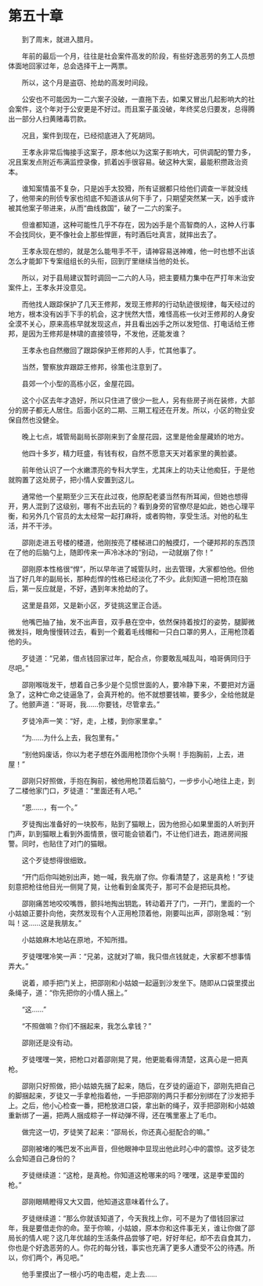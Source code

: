 #	第五十章

　　到了周末，就进入腊月。

　　年前的最后一个月，往往是社会案件高发的阶段，有些好逸恶劳的务工人员想体面地回家过年，总会选择干上一两票。

　　所以，这个月是盗窃、抢劫的高发时间段。

　　公安也不可能因为一二六案子没破，一直拖下去，如果又冒出几起影响大的社会案件，这个年对于公安更是不好过。而且案子虽没破，年终奖总归要发，总得腾出一部分人扫黄赌毒罚款。

　　况且，案件到现在，已经彻底进入了死胡同。

　　王孝永非常后悔接手这案子，原本他以为这案子影响大，可供调配的警力多，况且案发点附近布满监控录像，抓着凶手很容易。破这种大案，最能积攒政治资本。

　　谁知案情虽不复杂，只是凶手太狡猾，所有证据都只给他们调查一半就没线了，他带来的刑侦专家也彻底不知道该从何下手了，只期望突然某一天，凶手或许被其他案子带进来，从而“曲线救国”，破了一二六的案子。

　　但谁都知道，这种可能性几乎不存在，因为凶手是个高智商的人，这种人行事不会找同伙，更不像社会上那些悍匪，有时酒后吐真言，就摔出去了。

　　王孝永现在想的，就是怎么能甩手不干，请神容易送神难，他一时也想不出该怎么才能卸下专案组组长的头衔，回到厅里继续当他的处长。

　　所以，对于县局建议暂时调回一二六的人马，把主要精力集中在严打年末治安案件上，王孝永并没意见。

　　而他找人跟踪保护了几天王修邦，发现王修邦的行动轨迹很规律，每天经过的地方，根本没有凶手下手的机会，这才恍然大悟，难怪高栋一伙对王修邦的人身安全漠不关心，原来高栋早就发现这点，并且看出凶手之所以发短信、打电话给王修邦，是因为王修邦是林啸的直接领导，不发他，还能发谁？

　　王孝永也自然撤回了跟踪保护王修邦的人手，忙其他事了。

　　当然，警察放弃跟踪王修邦，徐策也注意到了。

　　县郊一个小型的高栋小区，金屋花园。

　　这个小区去年才造好，所以只住进了很少一批人，另有些房子尚在装修，大部分的房子都无人居住。后面小区的二期、三期工程还在开发。所以，小区的物业安保自然也没健全。

　　晚上七点，城管局副局长邵刚来到了金屋花园，这里是他金屋藏娇的地方。

　　他四十多岁，精力旺盛，有钱有权，自然不愿意天天对着家里的黄脸婆。

　　前年他认识了一个水嫩漂亮的专科大学生，尤其床上的功夫让他痴狂，于是他就购置了这处房子，把小情人安置到这儿。

　　通常他一个星期至少三天在此过夜，他原配老婆当然有所耳闻，但她也想得开，男人混到了这级别，哪有不出去玩的？看到身旁的官僚尽是如此，她也心理平衡，和另外几个官员的太太经常一起打麻将，或者购物，享受生活。对他的私生活，并不干涉。

　　邵刚走进五号楼的楼道，他刚按亮了楼梯进口的触摸灯，一个硬邦邦的东西顶在了他的后脑勺上，随即传来一声冷冰冰的“别动，一动就崩了你！”

　　邵刚原本性格很“悍”，所以早年进了城管队时，出去管理，大家都怕他。但他当了好几年的副局长，那种彪悍的性格已经淡化了不少。此刻知道一把枪顶在脑后，第一反应就是，不好，遇到年末抢劫的了。

　　这里是县郊，又是新小区，歹徒挑这里正合适。

　　他嘴巴抽了抽，发不出声音，双手悬在空中，依然保持着按灯的姿势，腿脚微微发抖，眼角慢慢转过去，看到一个戴着毛线帽和一只白口罩的男人，正用枪顶着他的头。

　　歹徒道：“兄弟，借点钱回家过年，配合点，你要敢乱喊乱叫，咱哥俩同归于尽吧。”

　　邵刚喉咙发干，想着自己多少是个见惯世面的人，要冷静下来，不要把对方逼急了，这种亡命之徒逼急了，会真开枪的。他不就想要钱嘛，要多少，全给他就是了。他颤声道：“哥哥，我……你要钱，尽管拿去。”

　　歹徒冷声一笑：“好，走，上楼，到你家里拿。”

　　“为……为什么上去，我包里有。”

　　“别他妈废话，你以为老子想在外面用枪顶你个头啊！手抱胸前，上去，进屋！”

　　邵刚只好照做，手抱在胸前，被他用枪顶着后脑勺，一步步小心地往上走，到了二楼他家门口，歹徒道：“里面还有人吧。”

　　“恩……，有一个。”

　　歹徒掏出准备好的一块胶布，贴到了猫眼上，因为他担心如果里面的人听到开门声，趴到猫眼上看到外面情景，很可能会锁着门，不让他们进去，跑进房间报警。同时，也贴住了对门的猫眼。

　　这个歹徒想得很细致。

　　“开门后你叫她别出声，她一喊，我先崩了你。你看清楚了，这是真枪！”歹徒刻意把枪往他目光一侧晃了晃，让他看到金属壳子，那可不会是把玩具枪。

　　邵刚痛苦地咬咬嘴唇，颤抖地掏出钥匙，转动着开了门，一开门，里面的一个小姑娘正要扑向他，突然发现有个人正用枪顶着他，刚要叫出声，邵刚急喊：“别叫！这……这是我朋友。”

　　小姑娘麻木地站在原地，不知所措。

　　歹徒嘿嘿冷笑一声：“兄弟，这就对了嘛，我只借点钱就走，大家都不想事情弄大。”

　　说着，顺手把门关上，把邵刚和小姑娘一起逼到沙发坐下。随即从口袋里摸出条绳子，道：“你先把你的小情人捆上。”

　　“这……”

　　“不照做嘛？你们不捆起来，我怎么拿钱？”

　　邵刚还是没有动。

　　歹徒嘿嘿一笑，把枪口对着邵刚晃了晃，他更能看得清楚，这真心是一把真枪。

　　邵刚只好照做，把小姑娘先捆了起来，随后，在歹徒的逼迫下，邵刚先把自己的脚捆起来，歹徒又一手拿枪指着他，一手把邵刚的两只手都分别绑在了沙发把手上。之后，他小心检查一番，把枪放进口袋，拿出新的绳子，双手把邵刚和小姑娘重新绑了一遍，把两人捆成粽子一样动弹不得，还在嘴里塞上了毛巾。

　　做完这一切，歹徒笑了起来：“邵局长，你还真心挺配合的嘛。”

　　邵刚被堵的嘴巴发不出声音，但他眼神中显现出他此时心中的震惊。这歹徒怎么会知道自己身份的？

　　歹徒继续道：“这枪，是真枪。你知道这枪哪来的吗？嘿嘿，这是李爱国的枪。”

　　邵刚眼睛瞪得又大又圆，他知道这意味着什么了。

　　歹徒继续道：“那么你就该知道了，今天我找上你，可不是为了借钱回家过年，我是要借走你的命。至于你嘛，小姑娘，原本你和这件事无关，谁让你做了邵局长的情人呢？这几年优越的生活条件品尝够了吧，好好年纪，却不去自食其力，你也是个好逸恶劳的人。你花的每分钱，事实也充满了更多人遭受不公的待遇。所以，你们两个，再见吧。”

　　他手里摸出了一根小巧的电击棍，走上去……

